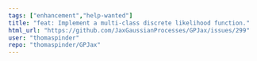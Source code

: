 ```yaml
---
tags: ["enhancement","help-wanted"]
title: "feat: Implement a multi-class discrete likelihood function."
html_url: "https://github.com/JaxGaussianProcesses/GPJax/issues/299"
user: "thomaspinder"
repo: "thomaspinder/GPJax"
---
```


